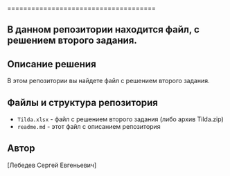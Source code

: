 
=====================================

## **В данном репозитории находится файл, с решением **второго задания****.

## Описание решения

В этом репозитории вы найдете файл с решением второго задания. 

## Файлы и структура репозитория

* `Tilda.xlsx` - файл с решением второго задания (либо архив Tilda.zip)
* `readme.md` - этот файл с описанием репозитория

## Автор
[Лебедев Сергей Евгеньевич]